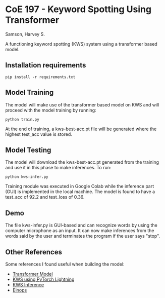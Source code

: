 # CoE 197 - Keyword Spotting Using Transformer
Samson, Harvey S.

A functioning keyword spotting (KWS) system using a transformer based model.


## Installation requirements
```
pip install -r requirements.txt
```

## Model Training
The model will make use of the transformer based model on KWS and will proceed with the model training by running:
```
python train.py
```
At the end of training, a kws-best-acc.pt file will be generated where the highest test_acc value is stored. 

## Model Testing
The model will download the kws-best-acc.pt generated from the training and use it in this phase to make inferences. To run:
```
python kws-infer.py
```

Training module was executed in Google Colab while the inference part (GUI) is implemented in the local machine. The model is found to have a test_acc of 92.2 and test_loss of 0.36.

## Demo
The file kws-infer.py is GUI-based and can recognize words by using the computer microphone as an input. It can now make inferences from the words said by the user and terminates the program if the user says "stop".

## Other References
Some references I found useful when building the model:
* [Transformer Model](https://github.com/roatienza/Deep-Learning-Experiments/blob/master/versions/2022/transformer/python/transformer_demo.ipynb)
* [KWS using PyTorch Lightning](https://github.com/roatienza/Deep-Learning-Experiments/blob/master/versions/2022/supervised/python/kws_demo.ipynb)
* [KWS Inference](https://github.com/roatienza/Deep-Learning-Experiments/blob/master/versions/2022/supervised/python/kws-infer.py)
* [Einops](https://github.com/arogozhnikov/einops)